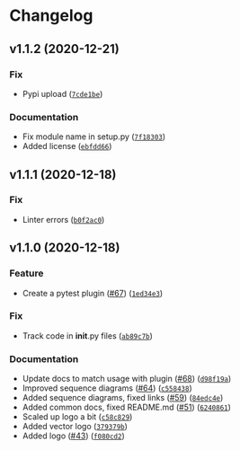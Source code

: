 # Changelog

<!--next-version-placeholder-->

## v1.1.2 (2020-12-21)
### Fix
* Pypi upload ([`7cde1be`](https://github.com/F-Secure/pytest-rts/commit/7cde1be414b980ecb5fb45eac24d7696aacf0b28))

### Documentation
* Fix module name in setup.py ([`7f18303`](https://github.com/F-Secure/pytest-rts/commit/7f183036384bccd45fb93203a26a0ae3198b80e3))
* Added license ([`ebfdd66`](https://github.com/F-Secure/pytest-rts/commit/ebfdd6624606201976df03463248106cfdb5b964))

## v1.1.1 (2020-12-18)
### Fix
* Linter errors ([`b0f2ac0`](https://github.com/F-Secure/pytest-rts/commit/b0f2ac04937d3a36ba9697001949fb9cc12946c9))

## v1.1.0 (2020-12-18)
### Feature
* Create a pytest plugin ([#67](https://github.com/F-Secure/pytest-rts/issues/67)) ([`1ed34e3`](https://github.com/F-Secure/pytest-rts/commit/1ed34e3f6591f627f93dbacad213236f08237258))

### Fix
* Track code in __init__.py files ([`ab89c7b`](https://github.com/F-Secure/pytest-rts/commit/ab89c7b9eb98435c0ab00cf1a43393f907126743))

### Documentation
* Update docs to match usage with plugin ([#68](https://github.com/F-Secure/pytest-rts/issues/68)) ([`d98f19a`](https://github.com/F-Secure/pytest-rts/commit/d98f19aebff37b4a20946a5438bf11888a86b6b1))
* Improved sequence diagrams ([#64](https://github.com/F-Secure/pytest-rts/issues/64)) ([`c558438`](https://github.com/F-Secure/pytest-rts/commit/c5584386897f0c100ed5f26db0d5fd28bc2f76b7))
* Added sequence diagrams, fixed links ([#59](https://github.com/F-Secure/pytest-rts/issues/59)) ([`84edc4e`](https://github.com/F-Secure/pytest-rts/commit/84edc4e2f3e87e762114801c0f63ce2d155e6cf2))
* Added common docs, fixed README.md ([#51](https://github.com/F-Secure/pytest-rts/issues/51)) ([`6240861`](https://github.com/F-Secure/pytest-rts/commit/6240861f8da7ed1895940d1171ecc56067e9ea5c))
* Scaled up logo a bit ([`c58c829`](https://github.com/F-Secure/pytest-rts/commit/c58c8299e2b10d87db6f456cabe17dfc6d4bb955))
* Added vector logo ([`379379b`](https://github.com/F-Secure/pytest-rts/commit/379379bf4538f3cb74c9abab1c29892a1a03235f))
* Added logo ([#43](https://github.com/F-Secure/pytest-rts/issues/43)) ([`f080cd2`](https://github.com/F-Secure/pytest-rts/commit/f080cd2a1658ba7ee04b7b6e53b28339ffcc6db3))
